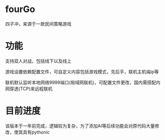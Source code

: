 # fourGo
四子冲，来源于一款民间策略游戏

# 功能
支持双人对战，包括线下以及线上

游戏设置依赖配置文件，可自定义内容包括游戏模式，先后手，联机主机端ip等

联机默认监听本地网络9999端口(局域网联机)，可配置文件更改，国内需搭配内网穿透(TCP)来远程联机

# 目前进度
该版本于一年前完成，逻辑较为复杂，为了添加AI等后续功能会对原代码大量修改，使其具有pythonic
